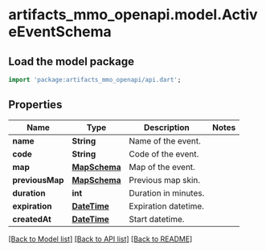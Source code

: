 # artifacts_mmo_openapi.model.ActiveEventSchema

## Load the model package
```dart
import 'package:artifacts_mmo_openapi/api.dart';
```

## Properties
Name | Type | Description | Notes
------------ | ------------- | ------------- | -------------
**name** | **String** | Name of the event. | 
**code** | **String** | Code of the event. | 
**map** | [**MapSchema**](MapSchema.md) | Map of the event. | 
**previousMap** | [**MapSchema**](MapSchema.md) | Previous map skin. | 
**duration** | **int** | Duration in minutes. | 
**expiration** | [**DateTime**](DateTime.md) | Expiration datetime. | 
**createdAt** | [**DateTime**](DateTime.md) | Start datetime. | 

[[Back to Model list]](../README.md#documentation-for-models) [[Back to API list]](../README.md#documentation-for-api-endpoints) [[Back to README]](../README.md)


